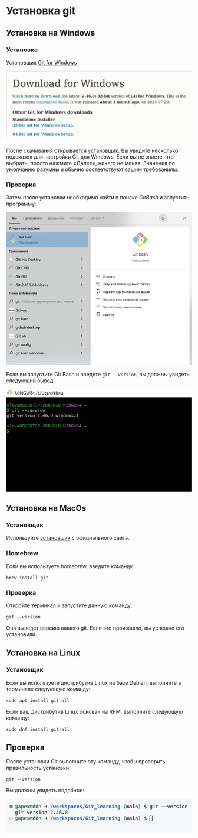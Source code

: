 # Установка git

## Установка на Windows

### Установка

Установщик [Git for Windows](https://git-scm.com/download/win)

![Git for Windows installer](./img/git-for-windows-site.png)

После скачивания открывается установщик. Вы увидите несколько подсказок для настройки Git для Windows. Если вы не знаете, что выбрать, просто нажмите «Далее», ничего не меняя. Значения по умолчанию разумны и обычно соответствуют вашим требованиям.


### Проверка

Затем после установки необходимо найти в поиске *GitBash* и запустить программу:

![Git for Windows finder](./img/git-for-windows-finder.png)

Если вы запустите Git Bash и введете `git --version`, вы должны увидеть следующий вывод:

![Git for Windows command](./img/git-for-windows-bash-version.png)

## Установка на MacOs

### Установщик
Используйте [установщик](https://git-scm.com/download/mac) с официального сайта.

### Homebrew

Если вы используете homebrew, введите команду
```
brew install git
```

### Проверка

Откройте терминал и запустите данную команду:

```
git --version
```

Она выведет версию вашего git. Если это произошло, вы успешно его установили.

## Установка на Linux

### Установщик

Если вы используете дистрибутив Linux на базе Debian, выполните в терминале следующую команду:

```
sudo apt install git-all
```

Если ваш дистрибутив Linux основан на RPM, выполните следующую команду:

```
sudo dnf install git-all
```

## Проверка

После установки Git выполните эту команду, чтобы проверить правильность установки:

```
git --version
```

Вы должны увидеть подобное:

![Git version on Linux](./img/git-linux-version.png)